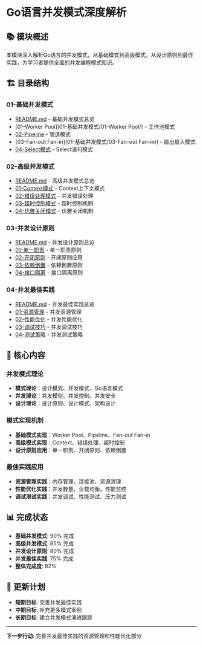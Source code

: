 # Go语言并发模式深度解析

## 📚 **模块概述**

本模块深入解析Go语言的并发模式，从基础模式到高级模式，从设计原则到最佳实践，为学习者提供全面的并发编程模式知识。

## 🏗️ **目录结构**

### **01-基础并发模式**

- [README.md](01-基础并发模式/README.md) - 基础并发模式总览
- [01-Worker Pool](01-基础并发模式/01-Worker Pool/) - 工作池模式
- [02-Pipeline](01-基础并发模式/02-Pipeline/) - 管道模式
- [03-Fan-out Fan-in](01-基础并发模式/03-Fan-out Fan-in/) - 扇出扇入模式
- [04-Select模式](01-基础并发模式/04-Select模式/) - Select语句模式

### **02-高级并发模式**

- [README.md](02-高级并发模式/README.md) - 高级并发模式总览
- [01-Context模式](02-高级并发模式/01-Context模式/) - Context上下文模式
- [02-错误处理模式](02-高级并发模式/02-错误处理模式/) - 并发错误处理
- [03-超时控制模式](02-高级并发模式/03-超时控制模式/) - 超时控制机制
- [04-优雅关闭模式](02-高级并发模式/04-优雅关闭模式/) - 优雅关闭机制

### **03-并发设计原则**

- [README.md](03-并发设计原则/README.md) - 并发设计原则总览
- [01-单一职责](03-并发设计原则/01-单一职责/) - 单一职责原则
- [02-开闭原则](03-并发设计原则/02-开闭原则/) - 开闭原则应用
- [03-依赖倒置](03-并发设计原则/03-依赖倒置/) - 依赖倒置原则
- [04-接口隔离](03-并发设计原则/04-接口隔离/) - 接口隔离原则

### **04-并发最佳实践**

- [README.md](04-并发最佳实践/README.md) - 并发最佳实践总览
- [01-资源管理](04-并发最佳实践/01-资源管理/) - 并发资源管理
- [02-性能优化](04-并发最佳实践/02-性能优化/) - 并发性能优化
- [03-调试技巧](04-并发最佳实践/03-调试技巧/) - 并发调试技巧
- [04-测试策略](04-并发最佳实践/04-测试策略/) - 并发测试策略

## 🎯 **核心内容**

### **并发模式理论**

- **模式理论**：设计模式、并发模式、Go语言模式
- **并发理论**：并发模型、并发控制、并发安全
- **设计理论**：设计原则、设计模式、架构设计

### **模式实现机制**

- **基础模式实现**：Worker Pool、Pipeline、Fan-out Fan-in
- **高级模式实现**：Context、错误处理、超时控制
- **设计原则应用**：单一职责、开闭原则、依赖倒置

### **最佳实践应用**

- **资源管理实践**：内存管理、连接池、资源清理
- **性能优化实践**：并发数量、负载均衡、性能监控
- **调试测试实践**：并发调试、性能测试、压力测试

## 📊 **完成状态**

- **基础并发模式**: 90% 完成
- **高级并发模式**: 85% 完成
- **并发设计原则**: 80% 完成
- **并发最佳实践**: 75% 完成
- **整体完成度**: 82%

## 🔄 **更新计划**

- **短期目标**: 完善并发最佳实践
- **中期目标**: 补充更多模式案例
- **长期目标**: 建立并发模式演进跟踪

---

**下一步行动**: 完善并发最佳实践的资源管理和性能优化部分
